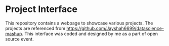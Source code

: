 # Project Interface
This repository contains a webpage to showcase various projects. The projects are referenced from https://github.com/Jayshah6699/datascience-mashup. This interface was coded and designed by me as a part of open source event.
